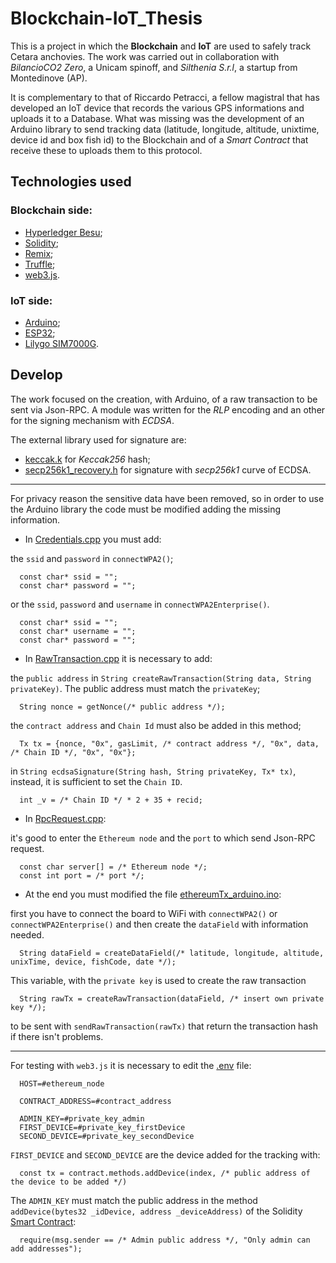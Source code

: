 # Blockchain-IoT_Thesis

This is a project in which the **Blockchain** and **IoT** are used to safely track Cetara anchovies.
The work was carried out in collaboration with *BilancioCO2 Zero*, a Unicam spinoff, and *Silthenia S.r.l*, a startup from Montedinove (AP). 

It is complementary to that of Riccardo Petracci, a fellow magistral that has developed an IoT device that records the various GPS informations and uploads it to a Database.
What was missing was the development of an Arduino library to send tracking data (latitude, longitude, altitude, unixtime, device id and box fish id) to the Blockchain and of a *Smart Contract* that receive these to uploads them to this protocol.

## Technologies used

### Blockchain side:
- [Hyperledger Besu](https://besu.hyperledger.org/en/stable/);
- [Solidity](https://docs.soliditylang.org/en/v0.8.17/);
- [Remix](https://remix-project.org/);
- [Truffle](https://trufflesuite.com/docs/);
- [web3.js](https://web3js.org/#/).

### IoT side:
- [Arduino](https://www.arduino.cc/);
- [ESP32](https://en.wikipedia.org/wiki/ESP32);
- [Lilygo SIM7000G](http://www.lilygo.cn/prod_view.aspx?TypeId=50033&Id=1246&FId=t3:50033:3).

## Develop

The work focused on the creation, with Arduino, of a raw transaction to be sent via Json-RPC.
A module was written for the *RLP* encoding and an other for the signing mechanism with *ECDSA*.

The external library used for signature are:
- [keccak.k](https://github.com/stbrumme/hash-library/blob/master/keccak.h) for *Keccak256* hash;
- [secp256k1_recovery.h](https://github.com/diybitcoinhardware/secp256k1-embedded) for signature with *secp256k1* curve of ECDSA.

___

For privacy reason the sensitive data have been removed, so in order to use the Arduino library the code must be modified adding the missing information.

- In [Credentials.cpp](https://github.com/lollobeach/Blockchain-IoT_Thesis/blob/first_version/ethereumTx_arduino/Credentials.cpp) you must add:

the `ssid` and `password` in `connectWPA2()`;

```
  const char* ssid = "";
  const char* password = "";
```

or the `ssid`, `password` and `username` in `connectWPA2Enterprise()`.

```
  const char* ssid = "";
  const char* username = "";
  const char* password = "";
```

- In [RawTransaction.cpp](https://github.com/lollobeach/Blockchain-IoT_Thesis/blob/first_version/ethereumTx_arduino/RawTransaction.cpp) it is necessary to add:

the `public address` in `String createRawTransaction(String data, String privateKey)`. The public address must match the `privateKey`;

```
  String nonce = getNonce(/* public address */);
```

the `contract address` and `Chain Id` must also be added in this method;

```
  Tx tx = {nonce, "0x", gasLimit, /* contract address */, "0x", data, /* Chain ID */, "0x", "0x"};
```

in `String ecdsaSignature(String hash, String privateKey, Tx* tx)`, instead, it is sufficient to set the `Chain ID`.

```
  int _v = /* Chain ID */ * 2 + 35 + recid;
```

- In [RpcRequest.cpp](https://github.com/lollobeach/Blockchain-IoT_Thesis/blob/first_version/ethereumTx_arduino/RpcReqeust.cpp):

it's good to enter the `Ethereum node` and the `port` to which send Json-RPC request.

```
  const char server[] = /* Ethereum node */;
  const int port = /* port */;
```

- At the end you must modified the file [ethereumTx_arduino.ino](https://github.com/lollobeach/Blockchain-IoT_Thesis/blob/first_version/ethereumTx_arduino/ethereumTx_arduino.ino):

first you have to connect the board to WiFi with `connectWPA2()` or `connectWPA2Enterprise()` and then create the `dataField` with information needed.

```
  String dataField = createDataField(/* latitude, longitude, altitude, unixTime, device, fishCode, date */);
```

This variable, with the `private key` is used to create the raw transaction

```
  String rawTx = createRawTransaction(dataField, /* insert own private key */);
```

to be sent with `sendRawTransaction(rawTx)` that return the transaction hash if there isn't problems.

___

For testing with `web3.js` it is necessary to edit the [.env](https://github.com/lollobeach/Blockchain-IoT_Thesis/blob/first_version/besuDeploy/.env) file:

```
  HOST=#ethereum_node

  CONTRACT_ADDRESS=#contract_address

  ADMIN_KEY=#private_key_admin
  FIRST_DEVICE=#private_key_firstDevice
  SECOND_DEVICE=#private_key_secondDevice
```

`FIRST_DEVICE` and `SECOND_DEVICE` are the device added for the tracking with:

```
  const tx = contract.methods.addDevice(index, /* public address of the device to be added */)
```

The `ADMIN_KEY` must match the public address in the method `addDevice(bytes32 _idDevice, address _deviceAddress)` of the Solidity [Smart Contract](https://github.com/lollobeach/Blockchain-IoT_Thesis/blob/first_version/besuDeploy/contracts/Traceability.sol):

```
  require(msg.sender == /* Admin public address */, "Only admin can add addresses");
```
